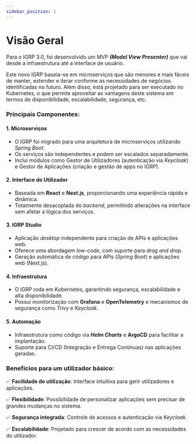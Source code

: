 ```yaml
---
sidebar_position: 1
---
```


# Visão Geral

Para o IGRP 3.0, foi desenvolvido um MVP _**(Model View Presenter)**_ que vai desde a infraestrutura até a interface de usuário.

Este novo IGRP baseia-se em microserviços que são menores e mais fáceis de manter, estender e iterar conforme as necessidades de negócios identificadas no futuro.
Além disso, está projetado para ser executado no Kubernetes, o que permite aproveitar as vantagens deste sistema em termos de disponibilidade, escalabilidade, segurança, etc.

### Principais Componentes:

#### 1. Microserviços

-   O IGRP foi migrado para uma arquitetura de microserviços utilizando _Spring Boot_.
-   Os serviços são independentes e podem ser escalados separadamente.
-   Inclui módulos como Gestor de Utilizadores (autenticação via _Keycloak_) e Gestor de Aplicações (criação e gestão de apps no IGRP).

#### 2. Interface do Utilizador

-   Baseada em **React** e **Next.js**, proporcionando uma experiência rápida e dinâmica.
-   Totalmente desacoplada do _backend_, permitindo alterações na interface sem afetar a lógica dos serviços.

#### 3. IGRP Studio

-   Aplicação _desktop_ independente para criação de APIs e aplicações web.
-   Oferece uma abordagem _low-code_, com suporte para _drag and drop_.
-   Geração automática de código para APIs (_Spring Boot_) e aplicações web (Next.js).

#### 4. Infraestrutura

-   O IGRP roda em Kubernetes, garantindo segurança, escalabilidade e alta disponibilidade.
-   Possui monitorização com **Grafana** e **OpenTelemetry** e mecanismos de segurança como _Trivy_ e _Keycloak_.

#### 5. Automação

-   Infraestrutura como código via **_Helm Charts_** e **ArgoCD** para facilitar a implantação.
-   Suporte para CI/CD (Integração e Entrega Contínuas) nas aplicações geradas.

### Benefícios para um utilizador básico:

✅ **Facilidade de utilização**: Interface intuitiva para gerir utilizadores e aplicações.

✅ **Flexibilidade**: Possibilidade de personalizar aplicações sem precisar de grandes mudanças no sistema.

✅ **Segurança integrada**: Controle de acessos e autenticação via _Keycloak_.

✅ **Escalabilidade**: Projetado para crescer de acordo com as necessidades do utilizador.
    
